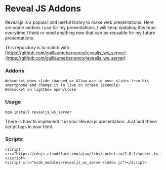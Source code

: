 # Reveal JS Addons

Reveal.js is a popular and useful library to make web presentations. Here are some addons I use for my presentations. I will keep updating this repo everytime I think or need anything new that can be reusable for my future presentations.

This repository is to match with [https://github.com/guillaumebarranco/revealjs_ws_server](https://github.com/guillaumebarranco/revealjs_ws_server)

### Addons
	Websocket when slide changed => Allow use to move slides from his smartphone and change it in live on screen (exemple)
	Websocket on lightbox open/close

### Usage
	npm install revealjs_ws_server

There is how to implement it in your Reveal.js presentation. Just add these script tags in your html.

### Scripts
	<script src="https://cdnjs.cloudflare.com/ajax/libs/socket.io/2.0.1/socket.io.js"></script>
	<script src="node_modules/revealjs_ws_server/index.js"></script>
